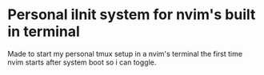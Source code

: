 # Personal iInit system for nvim's built in terminal 

Made to start my personal tmux setup in a nvim's terminal the first time nvim starts after system boot so i can toggle.
